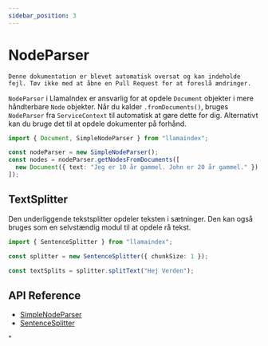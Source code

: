 ```yaml
---
sidebar_position: 3
---
```


# NodeParser

`Denne dokumentation er blevet automatisk oversat og kan indeholde fejl. Tøv ikke med at åbne en Pull Request for at foreslå ændringer.`

`NodeParser` i LlamaIndex er ansvarlig for at opdele `Document` objekter i mere håndterbare `Node` objekter. Når du kalder `.fromDocuments()`, bruges `NodeParser` fra `ServiceContext` til automatisk at gøre dette for dig. Alternativt kan du bruge det til at opdele dokumenter på forhånd.

```typescript
import { Document, SimpleNodeParser } from "llamaindex";

const nodeParser = new SimpleNodeParser();
const nodes = nodeParser.getNodesFromDocuments([
  new Document({ text: "Jeg er 10 år gammel. John er 20 år gammel." }),
]);
```

## TextSplitter

Den underliggende tekstsplitter opdeler teksten i sætninger. Den kan også bruges som en selvstændig modul til at opdele rå tekst.

```typescript
import { SentenceSplitter } from "llamaindex";

const splitter = new SentenceSplitter({ chunkSize: 1 });

const textSplits = splitter.splitText("Hej Verden");
```

## API Reference

- [SimpleNodeParser](../../api/classes/SimpleNodeParser.md)
- [SentenceSplitter](../../api/classes/SentenceSplitter.md)

"
